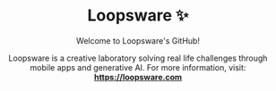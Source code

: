 <div align="center">
  <h1 align="center">Loopsware ✨</h1>
  
  

Welcome to Loopsware's GitHub!

Loopsware is a creative laboratory solving real life challenges through mobile apps and generative AI. For more information, visit: <b>https://loopsware.com</b>

</div>
